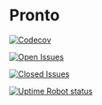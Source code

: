 # Pronto

[![Codecov](https://img.shields.io/codecov/c/github/COS301-SE-2023/Pronto.svg?style=flat-square)](https://codecov.io/gh/COS301-SE-2023/Pronto)

[![Open Issues](https://img.shields.io/github/issues/COS301-SE-2023/Pronto.svg?style=flat-square)](https://github.com/COS301-SE-2023/Pronto/issues)

[![Closed Issues](https://img.shields.io/github/issues-closed/COS301-SE-2023/Pronto.svg?style=flat-square)](https://github.com/COS301-SE-2023/Pronto/issues?q=is%3Aissue+is%3Aclosed)

[![Uptime Robot status](https://img.shields.io/uptimerobot/status/m794371847-738190ed660788defde4f595?style=flat-square)](https://img.shields.io/uptimerobot/ratio/7/m794371847-738190ed660788defde4f595)
